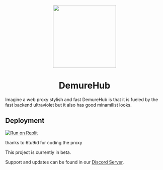 <p align="center"><img src="https://cdn.discordapp.com/attachments/1169385582267486289/1169468255111495760/loglo.png?ex=6555832f&is=65430e2f&hm=45ca5b2e24afd3feaa6c6573602a7f27645204268f48a825407ace844d083be7&" height="200"></p>

<h1 align="center">DemureHub</h1>

Imagine a web proxy stylish and fast DemureHub is that it is fueled by the fast backend ultraviolet but it also has good minamilist looks.

## Deployment

[![Run on Replit](https://binbashbanana.github.io/deploy-buttons/buttons/remade/replit.svg)]([https://github.com/titaniumnetwork-dev/Ultraviolet-App/wiki/Run-on-Replit](https://github.com/WaveDemure/demureHub))

thanks to 6tu9id for coding the proxy

This project is currently in beta.

Support and updates can be found in our [Discord Server](https://discord.gg/kjJY8t4RcZ).
